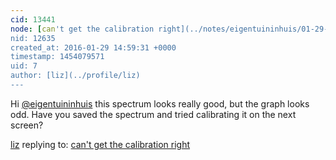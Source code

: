 ```yaml
---
cid: 13441
node: [can't get the calibration right](../notes/eigentuininhuis/01-29-2016/can-t-get-the-calibration-right)
nid: 12635
created_at: 2016-01-29 14:59:31 +0000
timestamp: 1454079571
uid: 7
author: [liz](../profile/liz)
---
```


Hi [@eigentuininhuis](/profile/eigentuininhuis) this spectrum looks really good, but the graph looks odd. Have you saved the spectrum and tried calibrating it on the next screen?

[liz](../profile/liz) replying to: [can't get the calibration right](../notes/eigentuininhuis/01-29-2016/can-t-get-the-calibration-right)

